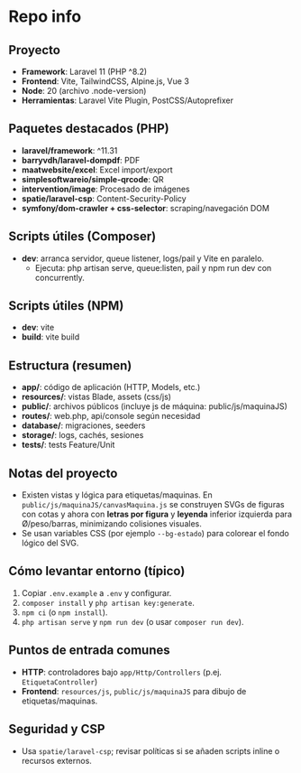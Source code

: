 # Repo info

## Proyecto

-   **Framework**: Laravel 11 (PHP ^8.2)
-   **Frontend**: Vite, TailwindCSS, Alpine.js, Vue 3
-   **Node**: 20 (archivo .node-version)
-   **Herramientas**: Laravel Vite Plugin, PostCSS/Autoprefixer

## Paquetes destacados (PHP)

-   **laravel/framework**: ^11.31
-   **barryvdh/laravel-dompdf**: PDF
-   **maatwebsite/excel**: Excel import/export
-   **simplesoftwareio/simple-qrcode**: QR
-   **intervention/image**: Procesado de imágenes
-   **spatie/laravel-csp**: Content-Security-Policy
-   **symfony/dom-crawler + css-selector**: scraping/navegación DOM

## Scripts útiles (Composer)

-   **dev**: arranca servidor, queue listener, logs/pail y Vite en paralelo.
    -   Ejecuta: php artisan serve, queue:listen, pail y npm run dev con concurrently.

## Scripts útiles (NPM)

-   **dev**: vite
-   **build**: vite build

## Estructura (resumen)

-   **app/**: código de aplicación (HTTP, Models, etc.)
-   **resources/**: vistas Blade, assets (css/js)
-   **public/**: archivos públicos (incluye js de máquina: public/js/maquinaJS)
-   **routes/**: web.php, api/console según necesidad
-   **database/**: migraciones, seeders
-   **storage/**: logs, cachés, sesiones
-   **tests/**: tests Feature/Unit

## Notas del proyecto

-   Existen vistas y lógica para etiquetas/maquinas. En `public/js/maquinaJS/canvasMaquina.js` se construyen SVGs de figuras con cotas y ahora con **letras por figura** y **leyenda** inferior izquierda para Ø/peso/barras, minimizando colisiones visuales.
-   Se usan variables CSS (por ejemplo `--bg-estado`) para colorear el fondo lógico del SVG.

## Cómo levantar entorno (típico)

1. Copiar `.env.example` a `.env` y configurar.
2. `composer install` y `php artisan key:generate`.
3. `npm ci` (o `npm install`).
4. `php artisan serve` y `npm run dev` (o usar `composer run dev`).

## Puntos de entrada comunes

-   **HTTP**: controladores bajo `app/Http/Controllers` (p.ej. `EtiquetaController`)
-   **Frontend**: `resources/js`, `public/js/maquinaJS` para dibujo de etiquetas/maquinas.

## Seguridad y CSP

-   Usa `spatie/laravel-csp`; revisar políticas si se añaden scripts inline o recursos externos.

